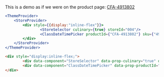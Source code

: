 
This is a demo as if we were on the product page: [CFA-4913802](https://www.surlatable.com/product/CFA-3623923/)
```jsx
<ThemeProvider>
	<StoreProvider>
		<div style={{display:"inline-flex"}}>
				<StoreSelector culinary={true} storeId="004"/>
				<ClassDateTimePicker productId={"CFA-4913802"} sku={"4913802"} storeId="004"/>
		</div>
	</StoreProvider>
</ThemeProvider>
```


```html
<div style="display:inline-flex;">
		<div data-component="StoreSelector" data-prop-culinary="true" data-prop-store-id="004"></div>
		<div data-component="ClassDateTimePicker" data-prop-productId="CFA-4913802"></div>
</div>
```
